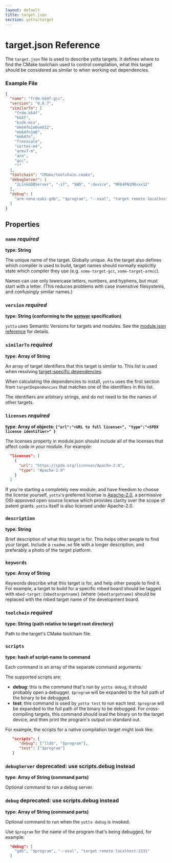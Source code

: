 ```yaml
---
layout: default
title: target.json
section: yotta/target
---
```


# target.json Reference
The `target.json` file is used to describe yotta targets. It defines where to
find the CMake toolchain used to control compilation, what this target should
be considered as similar to when working out dependencies.

### Example File
```json
{
  "name": "frdm-k64f-gcc",
  "version": "0.0.7",
  "similarTo": [
    "frdm-k64f",
    "k64f",
    "ksdk-mcu",
    "mk64fn1m0vmd12",
    "mk64fn1m0",
    "mk64fn",
    "freescale",
    "cortex-m4",
    "armv7-m",
    "arm",
    "gcc",
    "*"
  ],
  "toolchain": "CMake/toolchain.cmake",
  "debugServer": [
    "JLinkGDBServer", "-if", "SWD", "-device", "MK64FN1M0xxx12"
  ],
  "debug": [
    "arm-none-eabi-gdb", "$program", "--eval", "target remote localhost:2331"
  ]
}
```

## Properties

### `name` *required*
**type: String**

The unique name of the target. Globally unique. As the target also defines
which compiler is used to build, target names should normally explicitly state
which compiler they use (e.g. `some-target-gcc`, `some-target-armcc`).

Names can use only lowercase letters, numbers, and hyphens, but must start with
a letter. (This reduces problems with case insensitive filesystems, and
confusingly similar names.)

### `version` *required*
**type: String (conforming to the [semver](http://semver.org) specification)**

`yotta` uses Semantic Versions for targets and modules. See the [module.json
reference](../reference/module.html#version) for details.


### `similarTo` *required*
**type: Array of String**

An array of target identifiers that this target is similar to. This list is
used when resolving [target-specific dependencies](../reference/module.html#targetDependencies).

When calculating the dependencies to install, `yotta` uses the first section
from `targetDependencies` that matches one of the identifiers in this list.

The identifiers are arbitrary strings, and do not need to be the names of other
targets.

### `licenses` *required*
**type: Array of objects: `{"url":"<URL to full license>", "type":"<SPDX license identifier>" }`**

The licenses property in module.json should include all of the licenses that
affect code in your module. For example:

```json
  "licenses": [
    {
      "url": "https://spdx.org/licenses/Apache-2.0",
      "type": "Apache-2.0"
    }
  ]
```

If you're starting a completely new module, and have freedom to choose the
license yourself, `yotta`'s preferred license is
[Apache-2.0](http://spdx.org/licenses/Apache-2.0), a permissive OSI-approved
open source license which provides clarity over the scope of patent grants.
`yotta` itself is also licensed under Apache-2.0.

### `description`
**type: String**

Brief description of what this target is for. This helps other people to find
your target.
Include a `readme.md` file with a longer description, and preferably a photo of
the target platform.

### `keywords`
**type: Array of String**

Keywords describe what this target is for, and help other people to find it.
For example, a target to build for a specific mbed board should be tagged with
`mbed-target:{mbedtargetname}` (where `{mbedtargetname}` should be replaced
with the mbed target name of the development board.

### `toolchain` *required*
**type: String (path relative to target root directory)**

Path to the target's CMake toolchain file.

<a name="scripts"></a>
### `scripts`
**type: hash of script-name to command**

Each command is an array of the separate command arguments.

The supported scripts are:

 * **debug**: this is the command that's run by `yotta debug`, it should
   probably open a debugger. `$program` will be expanded to the full path of
   the binary to be debugged.
 * **test**: this command is used by `yotta test` to run each test. `$program`
   will be expanded to the full path of the binary to be debugged. For
   cross-compiling targets, this command should load the binary on to the
   target device, and then print the program's output on standard out.

For example, the scripts for a native compilation target might look like:

```json
   "scripts": {
      "debug": ["lldb", "$program"],
      "test": ["$program"]
   }
```

### `debugServer` **deprecated: use scripts.debug instead**
**type: Array of String (command parts)**

Optional command to run a debug server.

### `debug` **deprecated: use scripts.debug instead**
**type: Array of String (command parts)**

Optional command to run when the `yotta debug` is invoked.

Use `$program` for the name of the program that's being debugged, for example:

```json
  "debug": [
    "gdb", "$program", "--eval", "target remote localhost:2331"
  ]
```

